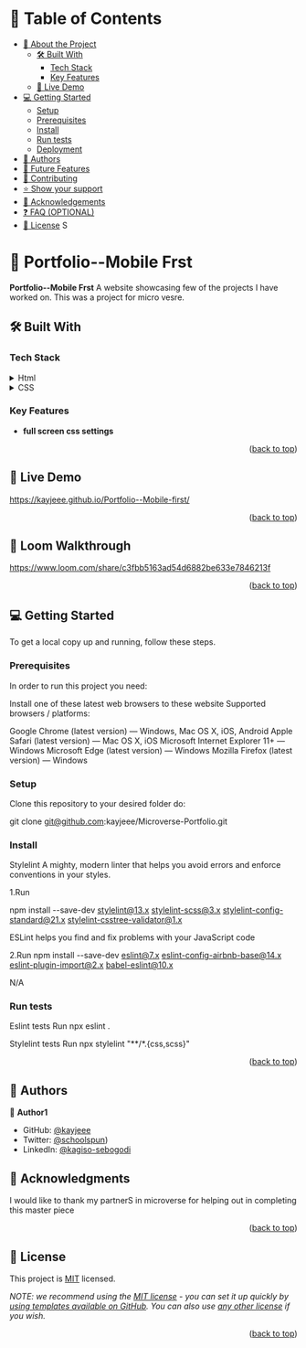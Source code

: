 
<!--
HOW TO USE:
This is an example of how you may give instructions on setting up your project locally.

Modify this file to match your project and remove sections that don't apply.

REQUIRED SECTIONS:
- Table of Contents
- About the Project
  - Built With
  - Live Demo
- Getting Started
- Authors
- Future Features
- Contributing
- Show your support
- Acknowledgements
- License

OPTIONAL SECTIONS:
- FAQ

After you're finished please remove all the comments and instructions!
-->


<!-- TABLE OF CONTENTS -->

# 📗 Table of Contents

- [📖 About the Project](#about-project)
  - [🛠 Built With](#built-with)
    - [Tech Stack](#tech-stack)
    - [Key Features](#key-features)
  - [🚀 Live Demo](#live-demo)
- [💻 Getting Started](#getting-started)
  - [Setup](#setup)
  - [Prerequisites](#prerequisites)
  - [Install](#install)
  - [Run tests](#run-tests)
  - [Deployment](#triangular_flag_on_post-deployment)
- [👥 Authors](#authors)
- [🔭 Future Features](#future-features)
- [🤝 Contributing](#contributing)
- [⭐️ Show your support](#support)
- [🙏 Acknowledgements](#acknowledgements)
- [❓ FAQ (OPTIONAL)](#faq)
- [📝 License](#license)
S
<!-- PROJECT DESCRIPTION -->

# 📖 Portfolio--Mobile Frst <a name="about-project"></a>



**Portfolio--Mobile Frst** 
A website showcasing few of the projects I have worked on.
This was a project for micro vesre.

## 🛠 Built With <a name="built-with"></a>

### Tech Stack <a name="tech-stack"></a>



<details>
  <summary>Html</summary>
  <ul>
    <li><a href="https://www.w3schools.com/html/">Html</a></li>
  </ul>
</details>

<details>
  <summary>CSS</summary>
  <ul>
    <li><a href="https://www.w3schools.com/css/">CSS</a></li>
  </ul>
</details>

<!-- Features -->

### Key Features <a name="key-features"></a>



- **full screen css settings**


<p align="right">(<a href="#readme-top">back to top</a>)</p>

<!-- LIVE DEMO -->

## 🚀 Live Demo <a name="live-demo"></a>



https://kayjeee.github.io/Portfolio--Mobile-first/

<p align="right">(<a href="#readme-top">back to top</a>)</p>

<!-- Loom Walkthrouh -->

## 🚀 Loom Walkthrough <a name="Loom Walkthrough"></a>



https://www.loom.com/share/c3fbb5163ad54d6882be633e7846213f

<p align="right">(<a href="#readme-top">back to top</a>)</p>
<!-- GETTING  STARTED  -->

## 💻 Getting Started <a name="getting-started"></a>



To get a local copy up and running, follow these steps.

### Prerequisites

In order to run this project you need:

Install one of these latest web browsers to these website
Supported browsers / platforms:

Google Chrome (latest version) — Windows, Mac OS X, iOS, Android
Apple Safari (latest version) — Mac OS X, iOS
Microsoft Internet Explorer 11+ — Windows
Microsoft Edge (latest version) — Windows
Mozilla Firefox (latest version) — Windows

### Setup

Clone this repository to your desired folder do:

git clone git@github.com:kayjeee/Microverse-Portfolio.git


### Install

Stylelint
A mighty, modern linter that helps you avoid errors and enforce conventions in your styles.

1.Run

npm install --save-dev stylelint@13.x stylelint-scss@3.x stylelint-config-standard@21.x stylelint-csstree-validator@1.x

ESLint
helps you find and fix problems with your JavaScript code

2.Run 
npm install --save-dev eslint@7.x eslint-config-airbnb-base@14.x eslint-plugin-import@2.x babel-eslint@10.x


N/A

### Run tests
Eslint tests
Run
npx eslint .

Stylelint tests
Run
npx stylelint "**/*.{css,scss}"

<p align="right">(<a href="#readme-top">back to top</a>)</p>

<!-- AUTHORS -->

## 👥 Authors <a name="authors"></a>



👤 **Author1**

- GitHub: [@kayjeee](https://github.com/kayjeee)
- Twitter: [@schoolspun](https://twitter.com/schoolspun))
- LinkedIn: [@kagiso-sebogodi](https://www.linkedin.com/in/kagiso-sebogodi/)
<!-- ACKNOWLEDGEMENTS -->

## 🙏 Acknowledgments <a name="acknowledgements"></a>



I would like to thank my partnerS in microverse for helping out in completing this master piece

<p align="right">(<a href="#readme-top">back to top</a>)</p>

<!-- FAQ (optional) -->


<!-- LICENSE -->

## 📝 License <a name="license"></a>

This project is [MIT](./LICENSE) licensed.

_NOTE: we recommend using the [MIT license](https://choosealicense.com/licenses/mit/) - you can set it up quickly by [using templates available on GitHub](https://docs.github.com/en/communities/setting-up-your-project-for-healthy-contributions/adding-a-license-to-a-repository). You can also use [any other license](https://choosealicense.com/licenses/) if you wish._

<p align="right">(<a href="#readme-top">back to top</a>)</p>
